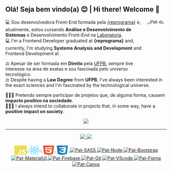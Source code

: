 ## Olá! Seja bem vindo(a) 😊 | Hi there! Welcome :wave:
<img align="right" alt="Pat-doll" height="150" style="border-radius:50px;" src="https://cdn.discordapp.com/attachments/547218227017547779/893593064529100860/patdoll-gif.gif">

:computer: Sou desenvolvedora Front-End formada pela <a href="https://reprograma.com.br/">{reprograma}</a> e, atualmente, estou cursando **Análise e Desenvolvimento de Sistemas** e Desenvolvimento Front-End na <a href="https://www.laboratoria.la/br"> Laboratoria</a>. <br>
:computer: I'm a Frontend Developer graduated at **{reprograma}** and, currently, I'm studying **Systems Analysis and Development** and Frontend Development at **<Laboratoria>**</a>.

:balance_scale: Apesar de ser formada em **Direito** pela <a href="https://www.ufpb.br/">UFPB</a>, sempre tive interesse na área de exatas e sou fascinada pelo universo tecnológico. <br>
:balance_scale: Despite having a **Law Degree** from **UFPB**, I've always been interested in the exact sciences and I'm fascinated by the technological universe.

👩🏼‍💻 Pretendo sempre participar de projetos que, de alguma forma, causem **impacto positivo na sociedade**. <br>
👩🏼‍💻 I always intend to collaborate in projects that, in some way, have a **positive impact on society**.  

<div align="center"> 
  <a href="https://www.linkedin.com/in/patriciabarnabe/" target="_blank"><img src="https://img.shields.io/badge/LinkedIn-0077B5?style=for-the-badge&logo=linkedin&logoColor=white" target="_blank"></a>  
</div>

----

<div align="center">
  <a href="https://github.com/patbarnabe">
  <img height="180em" src="https://github-readme-stats.vercel.app/api?username=patbarnabe&show_icons=true&theme=bear&include_all_commits=true&count_private=true"/>
  <img height="180em" src="https://github-readme-stats.vercel.app/api/top-langs/?username=patbarnabe&layout=compact&langs_count=7&theme=bear"/>
</div>
<div style="display: inline_block" align="center"><br>
  <img align="center" alt="Pat-Js" height="30" width="40" src="https://raw.githubusercontent.com/devicons/devicon/master/icons/javascript/javascript-plain.svg">
  <img align="center" alt="Pat-React" height="30" width="40" src="https://raw.githubusercontent.com/devicons/devicon/master/icons/react/react-original.svg">
  <img align="center" alt="Pat-HTML" height="30" width="40" src="https://raw.githubusercontent.com/devicons/devicon/master/icons/html5/html5-original.svg">
  <img align="center" alt="Pat-CSS" height="30" width="40" src="https://raw.githubusercontent.com/devicons/devicon/master/icons/css3/css3-original.svg">
  <img align="center" alt="Pat-SASS" height="30" width="40" src="https://cdn.jsdelivr.net/gh/devicons/devicon/icons/sass/sass-original.svg">
  <img align="center" alt="Pat-Node" height="30" width="40" src="https://cdn.jsdelivr.net/gh/devicons/devicon/icons/nodejs/nodejs-original.svg" />
  <img align="center" alt="Pat-Bootstrap" height="30" width="40" src="https://cdn.jsdelivr.net/gh/devicons/devicon/icons/bootstrap/bootstrap-plain.svg" />
  <img align="center" alt="Pat-MaterialUI" height="30" width="40" src="https://cdn.jsdelivr.net/gh/devicons/devicon/icons/materialui/materialui-original.svg" />
  <img align="center" alt="Pat-Firebase" height="30" width="40" src="https://cdn.jsdelivr.net/gh/devicons/devicon/icons/firebase/firebase-plain.svg" />
  <img align="center" alt="Pat-Git" height="30" width="40" src="https://cdn.jsdelivr.net/gh/devicons/devicon/icons/git/git-original.svg" />
  <img align="center" alt="Pat-VScode" height="30" width="40" src="https://cdn.jsdelivr.net/gh/devicons/devicon/icons/vscode/vscode-original.svg" />
  <img align="center" alt="Pat-Figma" height="30" width="40" src="https://cdn.jsdelivr.net/gh/devicons/devicon/icons/figma/figma-original.svg" />
  <img align="center" alt="Pat-Canva" height="30" width="40" src="https://cdn.jsdelivr.net/gh/devicons/devicon/icons/canva/canva-original.svg" />
</div>
